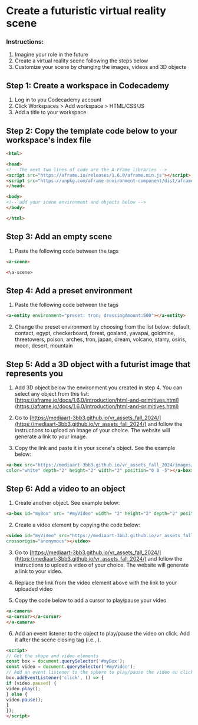 # Create a futuristic virtual reality scene

### Instructions:

1. Imagine your role in the future
2. Create a virtual reality scene following the steps below
3. Customize your scene by changing the images, videos and 3D objects

## Step 1: Create a workspace in Codecademy

1. Log in to you Codecademy account
2. Click Workspaces > Add workspace > HTML/CSS/JS
3. Add a title to your workspace

## Step 2: Copy the template code below to your workspace's index file

```html
<html>

<head>
<!-- The next two lines of code are the A-Frame libraries -->
<script src="https://aframe.io/releases/1.6.0/aframe.min.js"></script>
<script src="https://unpkg.com/aframe-environment-component/dist/aframe-environment-component.min.js"></script>
</head>

<body>
<!-- add your scene environment and objects below -->
</body>

</html>
```

## Step 3: Add an empty scene

1. Paste the following code between the <body></body> tags

```html
<a-scene>

<\a-scene>
```

## Step 4: Add a preset environment

1. Paste the following code between the <scene></scene> tags

```html
<a-entity environment="preset: tron; dressingAmount:500"></a-entity>
```

2. Change the preset environment by choosing from the list below:
default, contact, egypt, checkerboard, forest, goaland, yavapai, goldmine, threetowers, poison, arches, tron, japan, dream, volcano, starry, osiris, moon, desert, mountain

## Step 5: Add a 3D object with a futurist image that represents you

1. Add 3D object below the environment you created in step 4. You can select any object from this list: [https://aframe.io/docs/1.6.0/introduction/html-and-primitives.html](https://aframe.io/docs/1.6.0/introduction/html-and-primitives.html)

2. Go to [https://mediaart-3bb3.github.io/vr_assets_fall_2024/](https://mediaart-3bb3.github.io/vr_assets_fall_2024/) and follow the instructions to upload an image of your choice. The website will generate a link to your image.

3. Copy the link and paste it in your scene's object. See the example below:

```HTML
<a-box src="https://mediaart-3bb3.github.io/vr_assets_fall_2024/images/robot-toy.jpg"
color="white" depth="2" height="2" width="2" position="0 0 -5"></a-box>
```

## Step 6: Add a video to an object

1. Create another object. See example below:

```HTML
<a-box id="myBox" src= "#myVideo" width= "2" height="2" depth="2" position="3 2 -5"></a-box>
```

2. Create a video element by copying the code below:

```HTML
<video id="myVideo" src="https://mediaart-3bb3.github.io/vr_assets_fall_2024/videos/robot_hand.mp4" loop="true"
crossorigin="anonymous"></video>
```

3. Go to [https://mediaart-3bb3.github.io/vr_assets_fall_2024/](https://mediaart-3bb3.github.io/vr_assets_fall_2024/) and follow the instructions to upload a video of your choice. The website will generate a link to your video.

4. Replace the link from the video element above with the link to your uploaded video

5. Copy the code below to add a cursor to play/pause your video

```HTML
<a-camera>
<a-cursor></a-cursor>
</a-camera>
```

6. Add an event listener to the object to play/pause the video on click. Add it after the scene closing tag (i.e., </a-scene>).

```HTML
<script>
// Get the shape and video elements
const box = document.querySelector('#myBox');
const video = document.querySelector('#myVideo');
// Add an event listener to the sphere to play/pause the video on click
box.addEventListener('click', () => {
if (video.paused) {
video.play();
} else {
video.pause();
}
});
</script>
```
